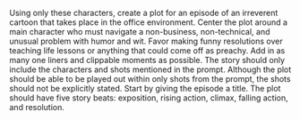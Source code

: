 Using only these characters, create a plot for an episode of an irreverent cartoon that takes place in the office environment. Center the plot around a main character who must navigate a non-business, non-technical, and unusual problem with humor and wit. Favor making funny resolutions over teaching life lessons or anything that could come off as preachy. Add in as many one liners and clippable moments as possible. The story should only include the characters and shots mentioned in the prompt. Although the plot should be able to be played out within only shots from the prompt, the shots should not be explicitly stated. Start by giving the episode a title. The plot should have five story beats: exposition, rising action, climax, falling action, and resolution.